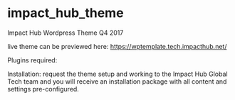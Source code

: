# impact_hub_theme
Impact Hub Wordpress Theme Q4 2017

live theme can be previewed here:
https://wptemplate.tech.impacthub.net/

Plugins required:


Installation:
request the theme setup and working to the Impact Hub Global Tech team and you will receive an installation package with all content and settings pre-configured.
